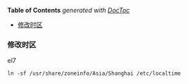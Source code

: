 <!-- START doctoc generated TOC please keep comment here to allow auto update -->
<!-- DON'T EDIT THIS SECTION, INSTEAD RE-RUN doctoc TO UPDATE -->
**Table of Contents**  *generated with [DocToc](https://github.com/thlorenz/doctoc)*

- [修改时区](#%E4%BF%AE%E6%94%B9%E6%97%B6%E5%8C%BA)

<!-- END doctoc generated TOC please keep comment here to allow auto update -->

### 修改时区

el7

    ln -sf /usr/share/zoneinfo/Asia/Shanghai /etc/localtime
